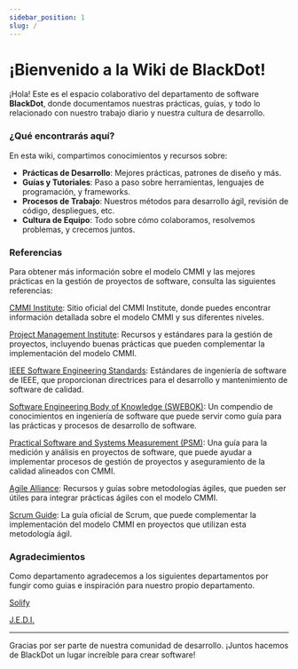 ```yaml
---
sidebar_position: 1
slug: /
---
```


# ¡Bienvenido a la Wiki de BlackDot!

¡Hola! Este es el espacio colaborativo del departamento de software **BlackDot**, donde documentamos nuestras prácticas, guías, y todo lo relacionado con nuestro trabajo diario y nuestra cultura de desarrollo.

### ¿Qué encontrarás aquí?

En esta wiki, compartimos conocimientos y recursos sobre:

- **Prácticas de Desarrollo**: Mejores prácticas, patrones de diseño y más.
- **Guías y Tutoriales**: Paso a paso sobre herramientas, lenguajes de programación, y frameworks.
- **Procesos de Trabajo**: Nuestros métodos para desarrollo ágil, revisión de código, despliegues, etc.
- **Cultura de Equipo**: Todo sobre cómo colaboramos, resolvemos problemas, y crecemos juntos.

### Referencias

Para obtener más información sobre el modelo CMMI y las mejores prácticas en la gestión de proyectos de software, consulta las siguientes referencias:

[CMMI Institute](https://cmmiinstitute.com/): Sitio oficial del CMMI Institute, donde puedes encontrar información detallada sobre el modelo CMMI y sus diferentes niveles.

[Project Management Institute](https://www.pmi.org/): Recursos y estándares para la gestión de proyectos, incluyendo buenas prácticas que pueden complementar la implementación del modelo CMMI.

[IEEE Software Engineering Standards](https://www.ieee.org/): Estándares de ingeniería de software de IEEE, que proporcionan directrices para el desarrollo y mantenimiento de software de calidad.

[Software Engineering Body of Knowledge (SWEBOK)](https://www.computer.org/education/bodies-of-knowledge/software-engineering): Un compendio de conocimientos en ingeniería de software que puede servir como guía para las prácticas y procesos de desarrollo de software.

[Practical Software and Systems Measurement (PSM)](https://www.psmsc.com/): Una guía para la medición y análisis en proyectos de software, que puede ayudar a implementar procesos de gestión de proyectos y aseguramiento de la calidad alineados con CMMI.

[Agile Alliance](https://www.agilealliance.org/): Recursos y guías sobre metodologías ágiles, que pueden ser útiles para integrar prácticas ágiles con el modelo CMMI.

[Scrum Guide](https://scrumguides.org/): La guía oficial de Scrum, que puede complementar la implementación del modelo CMMI en proyectos que utilizan esta metodología ágil.

### Agradecimientos

Como departamento agradecemos a los siguientes departamentos por fungir como guias e inspiración para nuestro propio departamento.

[Solify](https://github.com/Solify-IT/docs/wiki)

[J.E.D.I.](https://cvjj.notion.site/8e2ad1bf6b2b474baac16a5fa427ffda?v=fb69a2693b72442abdc2d5dafc21bbff)

---

Gracias por ser parte de nuestra comunidad de desarrollo. ¡Juntos hacemos de BlackDot un lugar increíble para crear software!
